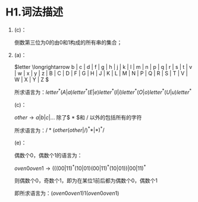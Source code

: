 # H1.词法描述

1. (c)：

   倒数第三位为0的由0和1构成的所有串的集合；

2. (a)：

   $letter \longrightarrow b | c | d | f | g | h | j | k | l | m | n | p | q | r | s | t | v | w | x | y | z | B | C | D | F | G | H | J | K | L | M | N | P | Q | R | S | T | V | W | X | Y | Z  $

   所求语言为：$letter^* (A | a) letter^* (E | e) letter^* (I | i) letter^* (O | o) letter^* (U | u) letter^*$

   (c)：

   $other \longrightarrow a | b | c | ...$     除了$ * $和 $/$ 以外的包括所有的字符

   所求语言为：$/*(other(other|/)^**|*)^*/$

   (e)：

   偶数个0，偶数个1的语言为：

   $oven0 oven1 \longrightarrow(((00|11)^*(10|01)(00|11)^*(10|01))|00|11)^*$

   则偶数个0，奇数个1，即为在某位1前后都为偶数个0，偶数个1

   即所求语言为：$(oven0oven1) 1(oven0oven1)$



